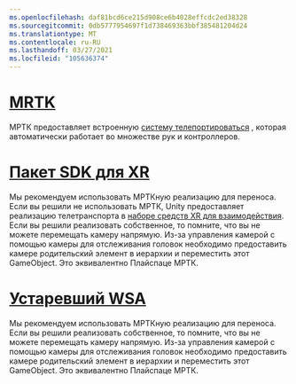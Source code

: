 ```yaml
---
ms.openlocfilehash: daf81bcd6ce215d908ce6b4028effcdc2ed38328
ms.sourcegitcommit: 0db5777954697f1d738469363bbf385481204d24
ms.translationtype: MT
ms.contentlocale: ru-RU
ms.lasthandoff: 03/27/2021
ms.locfileid: "105636374"
---
```

# <a name="mrtk"></a>[MRTK](#tab/mrtk)
<!-- NEVER CHANGE THE ABOVE LINE! -->

МРТК предоставляет встроенную [систему телепортироваться](https://docs.microsoft.com/windows/mixed-reality/mrtk-unity/features/teleport-system/teleport-system) , которая автоматически работает во множестве рук и контроллеров.

# <a name="xr-sdk"></a>[Пакет SDK для XR](#tab/xr)
<!-- NEVER CHANGE THE ABOVE LINE! -->

Мы рекомендуем использовать МРТКную реализацию для переноса.
Если вы решили не использовать МРТК, Unity предоставляет реализацию телетранспорта в [наборе средств XR для взаимодействия](https://docs.unity3d.com/Packages/com.unity.xr.interaction.toolkit@1.0/manual/locomotion.html).
Если вы решили реализовать собственное, то помните, что вы не можете перемещать камеру напрямую. Из-за управления камерой с помощью камеры для отслеживания головок необходимо предоставить камере родительский элемент в иерархии и переместить этот GameObject. Это эквивалентно Плайспаце МРТК.

# <a name="legacy-wsa"></a>[Устаревший WSA](#tab/wsa)
<!-- NEVER CHANGE THE ABOVE LINE! -->

Мы рекомендуем использовать МРТКную реализацию для переноса.
Если вы решили реализовать собственное, то помните, что вы не можете перемещать камеру напрямую. Из-за управления камерой с помощью камеры для отслеживания головок необходимо предоставить камере родительский элемент в иерархии и переместить этот GameObject. Это эквивалентно Плайспаце МРТК.